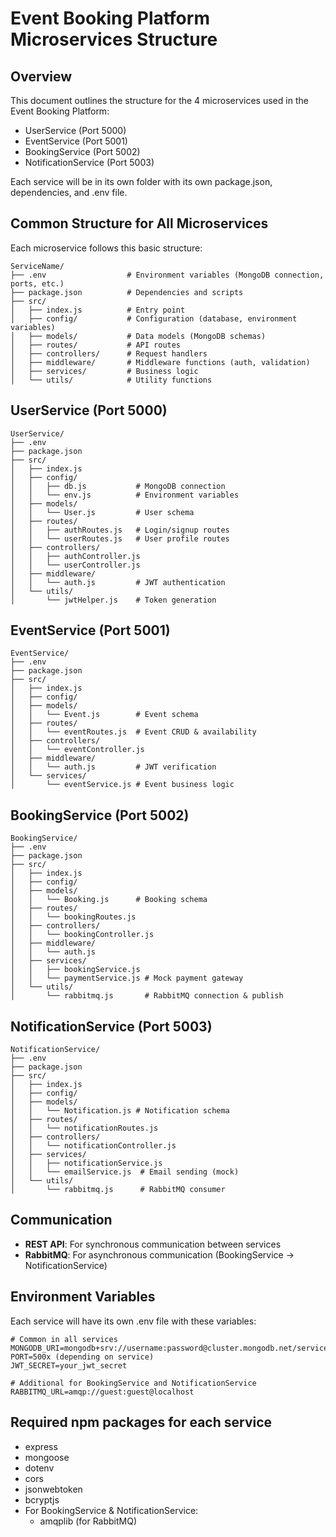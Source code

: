 
# Event Booking Platform Microservices Structure

## Overview
This document outlines the structure for the 4 microservices used in the Event Booking Platform:
- UserService (Port 5000)
- EventService (Port 5001)
- BookingService (Port 5002)
- NotificationService (Port 5003)

Each service will be in its own folder with its own package.json, dependencies, and .env file.

## Common Structure for All Microservices
Each microservice follows this basic structure:
```
ServiceName/
├── .env                  # Environment variables (MongoDB connection, ports, etc.)
├── package.json          # Dependencies and scripts
├── src/
│   ├── index.js          # Entry point
│   ├── config/           # Configuration (database, environment variables)
│   ├── models/           # Data models (MongoDB schemas)
│   ├── routes/           # API routes
│   ├── controllers/      # Request handlers
│   ├── middleware/       # Middleware functions (auth, validation)
│   ├── services/         # Business logic
│   └── utils/            # Utility functions
```

## UserService (Port 5000)
```
UserService/
├── .env
├── package.json
├── src/
│   ├── index.js
│   ├── config/
│   │   ├── db.js           # MongoDB connection
│   │   └── env.js          # Environment variables
│   ├── models/
│   │   └── User.js         # User schema
│   ├── routes/
│   │   ├── authRoutes.js   # Login/signup routes
│   │   └── userRoutes.js   # User profile routes
│   ├── controllers/
│   │   ├── authController.js
│   │   └── userController.js
│   ├── middleware/
│   │   └── auth.js         # JWT authentication
│   └── utils/
│       └── jwtHelper.js    # Token generation
```

## EventService (Port 5001)
```
EventService/
├── .env
├── package.json
├── src/
│   ├── index.js
│   ├── config/
│   ├── models/
│   │   └── Event.js        # Event schema
│   ├── routes/
│   │   └── eventRoutes.js  # Event CRUD & availability
│   ├── controllers/
│   │   └── eventController.js
│   ├── middleware/
│   │   └── auth.js         # JWT verification
│   └── services/
│       └── eventService.js # Event business logic
```

## BookingService (Port 5002)
```
BookingService/
├── .env
├── package.json
├── src/
│   ├── index.js
│   ├── config/
│   ├── models/
│   │   └── Booking.js      # Booking schema
│   ├── routes/
│   │   └── bookingRoutes.js
│   ├── controllers/
│   │   └── bookingController.js
│   ├── middleware/
│   │   └── auth.js
│   ├── services/
│   │   ├── bookingService.js
│   │   └── paymentService.js # Mock payment gateway
│   └── utils/
│       └── rabbitmq.js       # RabbitMQ connection & publish
```

## NotificationService (Port 5003)
```
NotificationService/
├── .env
├── package.json
├── src/
│   ├── index.js
│   ├── config/
│   ├── models/
│   │   └── Notification.js # Notification schema
│   ├── routes/
│   │   └── notificationRoutes.js
│   ├── controllers/
│   │   └── notificationController.js
│   ├── services/
│   │   ├── notificationService.js
│   │   └── emailService.js  # Email sending (mock)
│   └── utils/
│       └── rabbitmq.js      # RabbitMQ consumer
```

## Communication
- **REST API**: For synchronous communication between services
- **RabbitMQ**: For asynchronous communication (BookingService -> NotificationService)

## Environment Variables
Each service will have its own .env file with these variables:
```
# Common in all services
MONGODB_URI=mongodb+srv://username:password@cluster.mongodb.net/service_name
PORT=500x (depending on service)
JWT_SECRET=your_jwt_secret

# Additional for BookingService and NotificationService
RABBITMQ_URL=amqp://guest:guest@localhost
```

## Required npm packages for each service
- express
- mongoose
- dotenv
- cors
- jsonwebtoken
- bcryptjs
- For BookingService & NotificationService:
  - amqplib (for RabbitMQ)
